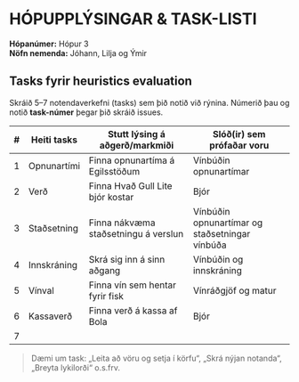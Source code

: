 # HÓPUPPLÝSINGAR & TASK-LISTI

**Hópanúmer:** Hópur 3  
**Nöfn nemenda:** Jóhann, Lilja og Ýmir

## Tasks fyrir heuristics evaluation
Skráið 5–7 notendaverkefni (tasks) sem þið notið við rýnina. Númerið þau og notið **task-númer** þegar þið skráið issues.

| # | Heiti tasks |   Stutt lýsing á aðgerð/markmiði   | Slóð(ir) sem prófaðar voru  |
|---|-------------|------------------------------------|-----------------------------|
| 1 | Opnunartími | Finna opnunartíma á Egilsstöðum    |Vínbúðin opnunartímar                             |
| 2 | Verð        |Finna Hvað Gull Lite bjór kostar    |Bjór                             |
| 3 | Staðsetning |Finna nákvæma staðsetningu á verslun|Vínbúðin opnunartímar og staðsetningar vínbúða|
| 4 | Innskráning |Skrá sig inn á sinn aðgang          |Vínbúðin og innskráning      |
| 5 | Vínval      |Finna vín sem hentar fyrir fisk     |Vínráðgjöf og matur          |
| 6 | Kassaverð   |Finna verð á kassa af Bola          |Bjór                         |
| 7 |             |                                    |                             |

> Dæmi um task: „Leita að vöru og setja í körfu“, „Skrá nýjan notanda“, „Breyta lykilorði“ o.s.frv.
